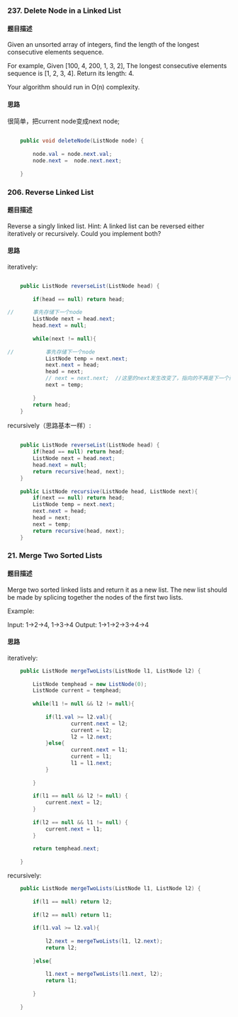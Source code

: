 ### 237. Delete Node in a Linked List
#### 题目描述
Given an unsorted array of integers, find the length of the longest consecutive elements sequence.

For example,
Given [100, 4, 200, 1, 3, 2],
The longest consecutive elements sequence is [1, 2, 3, 4]. Return its length: 4.

Your algorithm should run in O(n) complexity.

#### 思路
很简单，把current node变成next node;
```java

    public void deleteNode(ListNode node) {
        
        node.val = node.next.val;
        node.next =  node.next.next;
        
    }

``` 
### 206. Reverse Linked List
#### 题目描述
Reverse a singly linked list.
Hint:
A linked list can be reversed either iteratively or recursively. Could you implement both?
#### 思路

iteratively:

```java

    public ListNode reverseList(ListNode head) {
        
        if(head == null) return head;
        
//      事先存储下一个node
        ListNode next = head.next;
        head.next = null;
        
        while(next != null){
            
//          事先存储下一个node
            ListNode temp = next.next;
            next.next = head;
            head = next; 
            // next = next.next;  //这里的next发生改变了，指向的不再是下一个而是前一个，所以上面得加一个临时变量存储
            next = temp;
            
        }
        return head;
    }

```

recursively（思路基本一样）:

```java

    public ListNode reverseList(ListNode head) {
        if(head == null) return head;
        ListNode next = head.next;
        head.next = null;
        return recursive(head, next);
    }
    
    public ListNode recursive(ListNode head, ListNode next){
        if(next == null) return head;
        ListNode temp = next.next;
        next.next = head;
        head = next;
        next = temp;
        return recursive(head, next);
    }

```
### 21. Merge Two Sorted Lists
#### 题目描述
Merge two sorted linked lists and return it as a new list. The new list should be made by splicing together the nodes of the first two lists.

Example:

Input: 1->2->4, 1->3->4
Output: 1->1->2->3->4->4

#### 思路

iteratively:

```java
    public ListNode mergeTwoLists(ListNode l1, ListNode l2) {
        
        ListNode temphead = new ListNode(0);
        ListNode current = temphead;
        
        while(l1 != null && l2 != null){
            
            if(l1.val >= l2.val){
                    current.next = l2;
                    current = l2;
                    l2 = l2.next;
            }else{
                    current.next = l1;
                    current = l1;
                    l1 = l1.next;
            }
            
        }
        
        if(l1 == null && l2 != null) {
            current.next = l2;
        }
        
        if(l2 == null && l1 != null) {
            current.next = l1;
        }
    
        return temphead.next;
        
    }
``` 

recursively:

```java
    public ListNode mergeTwoLists(ListNode l1, ListNode l2) {
        
        if(l1 == null) return l2;
        
        if(l2 == null) return l1;
        
        if(l1.val >= l2.val){
            
            l2.next = mergeTwoLists(l1, l2.next);
            return l2;
             
        }else{
            
            l1.next = mergeTwoLists(l1.next, l2);
            return l1;
            
        }
        
    }
```
